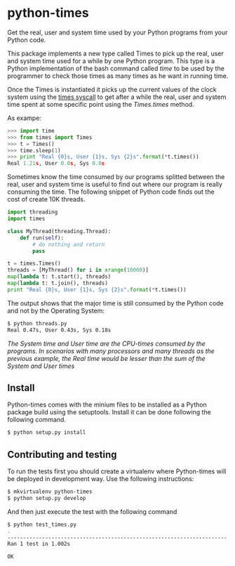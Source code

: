 # python-times

Get the real, user and system time used by your Python programs from your
Python code.

This package implements a new type called Times to pick up the real, user
and system time used for a while by one Python program. This type is a 
Python implementation of the bash command called *time* to be used by the
programmer to check those times as many times as he want in running time.

Once the Times is instantiated it picks up the current values of the clock
system using the [times syscall](http://linux.die.net/man/2/times) to get after
a while the real, user and system time spent at some specific point using the
*Times.times* method.

As exampe:

```python
>>> import time
>>> from times import Times
>>> t = Times()
>>> time.sleep(1)
>>> print "Real {0}s, User {1}s, Sys {2}s".format(*t.times())
Real 1.21s, User 0.0s, Sys 0.0s
```

Sometimes know the time consumed by our programs splitted between the real, user
and system time is useful to find out where our program is really consuming the time.
The following snippet of Python code finds out the cost of create 10K threads.

```python
import threading
import times

class MyThread(threading.Thread):
    def run(self):
        # do nothing and return
        pass

t = times.Times()
threads = [MyThread() for i in xrange(10000)]
map(lambda t: t.start(), threads)
map(lambda t: t.join(), threads)
print "Real {0}s, User {1}s, Sys {2}s".format(*t.times())
```

The output shows that the major time is still consumed by the Python code and not 
by the Operating System:

```bash
$ python threads.py 
Real 0.47s, User 0.43s, Sys 0.18s
```

*The System time and User time are the CPU-times consumed by the programs. In scenarios
with many processors and many threads as the previous example, the Real time would be lesser
than the sum of the System and User times*

## Install

Python-times comes with the minium files to be installed as a Python package build
using the setuptools. Install it can be done following the following command.

```bash
$ python setup.py install
```

## Contributing and testing

To run the tests first you should create a virtualenv where Python-times will be
deployed in development way. Use the following instructions:

```bash
$ mkvirtualenv python-times
$ python setup.py develop
```

And then just execute the test with the following command

```bash
$ python test_times.py
.
----------------------------------------------------------------------
Ran 1 test in 1.002s

OK
```
